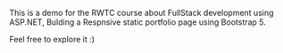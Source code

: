 This is a demo for the RWTC course about FullStack development using ASP.NET, Bulding a Respnsive static portfolio page using Bootstrap 5.

Feel free to explore it :)
